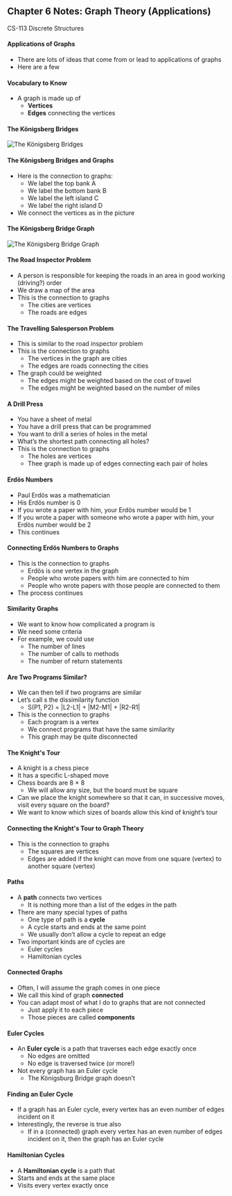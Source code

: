 ## Chapter 6 Notes: Graph Theory (Applications)
CS-113 Discrete Structures  

#### Applications of Graphs
- There are lots of ideas that come from or lead to applications of graphs
- Here are a few

#### Vocabulary to Know
- A graph is made up of
  - **Vertices**
  - **Edges** connecting the vertices

#### The Königsberg Bridges
![The Königsberg Bridges](https://user-images.githubusercontent.com/47701395/118919667-d081f280-b8e9-11eb-89af-8cda0a584dee.png)

#### The Königsberg Bridges and Graphs
- Here is the connection to graphs:  
  - We label the top bank A
  - We label the bottom bank B
  - We label the left island C
  - We label the right island D
- We connect the vertices as in the picture

#### The Königsberg Bridge Graph
![The Königsberg Bridge Graph](https://user-images.githubusercontent.com/47701395/118919743-f4453880-b8e9-11eb-81de-4fa06b8e2bc5.png)

#### The Road Inspector Problem
- A person is responsible for keeping the roads in an area in good working (driving?) order
- We draw a map of the area
- This is the connection to graphs
  - The cities are vertices
  - The roads are edges

#### The Travelling Salesperson Problem
- This is similar to the road inspector problem
- This is the connection to graphs
  - The vertices in the graph are cities
  - The edges are roads connecting the cities
- The graph could be weighted
  - The edges might be weighted based on the cost of travel
  - The edges might be weighted based on the number of miles

#### A Drill Press
- You have a sheet of metal
- You have a drill press that can be programmed
- You want to drill a series of holes in the metal
- What’s the shortest path connecting all holes?
- This is the connection to graphs
  - The holes are vertices
  - Thee graph is made up of edges connecting each pair of holes

#### Erdös Numbers
- Paul Erdös was a mathematician
- His Erdös number is 0
- If you wrote a paper with him, your Erdös number would be 1
- If you wrote a paper with someone who wrote a paper with him, your Erdös number would be 2
- This continues

#### Connecting Erdös Numbers to Graphs
- This is the connection to graphs
  - Erdös is one vertex in the graph
  - People who wrote papers with him are connected to him
  - People who wrote papers with those people are connected to them
- The process continues

#### Similarity Graphs
- We want to know how complicated a program is
- We need some criteria
- For example, we could use
  - The number of lines
  - The number of calls to methods
  - The number of return statements

#### Are Two Programs Similar?
- We can then tell if two programs are similar
- Let’s call s the dissimilarity function
  - S(P1, P2) = |L2-L1| + |M2-M1| + |R2-R1|
- This is the connection to graphs
  - Each program is a vertex
  - We connect programs that have the same similarity
  - This graph may be quite disconnected

#### The Knight's Tour
- A knight is a chess piece
- It has a specific L-shaped move
- Chess boards are 8 × 8
  - We will allow any size, but the board must be square
- Can we place the knight somewhere so that it can, in successive moves, visit every square on the board?
- We want to know which sizes of boards allow this kind of knight’s tour

#### Connecting the Knight's Tour to Graph Theory
- This is the connection to graphs
  - The squares are vertices
  - Edges are added if the knight can move from one square (vertex) to another square (vertex)

#### Paths
- A **path** connects two vertices
  - It is nothing more than a list of the edges in the path
- There are many special types of paths
  - One type of path is a **cycle**
  - A cycle starts and ends at the same point
  - We usually don’t allow a cycle to repeat an edge
- Two important kinds are of cycles are
  - Euler cycles
  - Hamiltonian cycles

#### Connected Graphs
- Often, I will assume the graph comes in one piece
- We call this kind of graph **connected**
- You can adapt most of what I do to graphs that are not connected
  - Just apply it to each piece
  - Those pieces are called **components**

#### Euler Cycles
- An **Euler cycle** is a path that traverses each edge exactly once
  - No edges are omitted
  - No edge is traversed twice (or more!)
- Not every graph has an Euler cycle
  - The Königsburg Bridge graph doesn’t

#### Finding an Euler Cycle
- If a graph has an Euler cycle, every vertex has an even number of edges incident on it
- Interestingly, the reverse is true also
  - If in a (connected) graph every vertex has an even number of edges incident on it, then the graph has an Euler cycle

#### Hamiltonian Cycles
- A **Hamiltonian cycle** is a path that
- Starts and ends at the same place
- Visits every vertex exactly once
